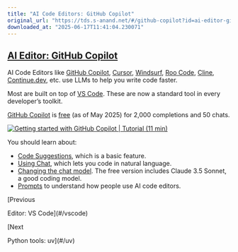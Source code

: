 ```yaml
---
title: "AI Code Editors: GitHub Copilot"
original_url: "https://tds.s-anand.net/#/github-copilot?id=ai-editor-github-copilot"
downloaded_at: "2025-06-17T11:41:04.230071"
---
```


[AI Editor: GitHub Copilot](#/github-copilot?id=ai-editor-github-copilot)
-------------------------------------------------------------------------

AI Code Editors like [GitHub Copilot](https://github.com/features/copilot), [Cursor](https://www.cursor.com/), [Windsurf](http://windsurf.com/), [Roo Code](https://roocode.com/), [Cline](https://cline.bot/), [Continue.dev](https://www.continue.dev/), etc. use LLMs to help you write code faster.

Most are built on top of [VS Code](#/vscode). These are now a standard tool in every developer’s toolkit.

[GitHub Copilot](https://github.com/features/copilot) is [free](https://github.com/features/copilot/plans) (as of May 2025) for 2,000 completions and 50 chats.

[![Getting started with GitHub Copilot | Tutorial (11 min)](https://i.ytimg.com/vi_webp/n0NlxUyA7FI/sddefault.webp)](https://youtu.be/n0NlxUyA7FI)

You should learn about:

* [Code Suggestions](https://docs.github.com/en/enterprise-cloud@latest/copilot/using-github-copilot/using-github-copilot-code-suggestions-in-your-editor), which is a basic feature.
* [Using Chat](https://docs.github.com/en/copilot/github-copilot-chat/using-github-copilot-chat-in-your-ide), which lets you code in natural language.
* [Changing the chat model](https://docs.github.com/en/copilot/using-github-copilot/ai-models/changing-the-ai-model-for-copilot-chat). The free version includes Claude 3.5 Sonnet, a good coding model.
* [Prompts](https://docs.github.com/en/copilot/copilot-chat-cookbook) to understand how people use AI code editors.

[Previous

Editor: VS Code](#/vscode)

[Next

Python tools: uv](#/uv)